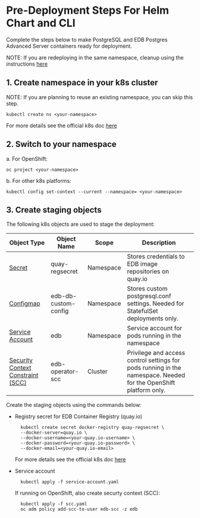 # Pre-Deployment Steps For Helm Chart and CLI
Complete the steps below to make PostgreSQL and EDB Postgres Advanced Server containers ready for deployment.


NOTE: If you are redeploying in the same namespace, cleanup using the instructions [here](../Cleanup/README.md)

## 1. Create namespace in your k8s cluster
NOTE: If you are planning to reuse an existing namespace, you can skip this step.

    kubectl create ns <your-namespace>
For more details see the official k8s doc [here](https://kubernetes.io/docs/tasks/administer-cluster/namespaces/#creating-a-new-namespace)



## 2. Switch to your namespace
a. For OpenShift:

    oc project <your-namespace>
 
b. For other k8s platforms:

    kubectl config set-context --current --namespace= <your-namespace>


## 3. Create staging objects
The following k8s objects are used to stage the deployment:

| Object Type | Object Name       | Scope        |Description             |
|-------------|-------------------|--------------|------------------------|
| [Secret](https://kubernetes.io/docs/concepts/configuration/secret/)      | quay-regsecret    | Namespace    | Stores credentials to EDB image repositories on quay.io                  |
| [Configmap](https://kubernetes.io/docs/concepts/configuration/configmap/)      | edb-db-custom-config    | Namespace    |     Stores custom postgresql.conf settings. Needed for StatefulSet deployments only.                   |
| [Service Account](https://kubernetes.io/docs/tasks/configure-pod-container/configure-service-account/)      | edb    | Namespace    |  Service account for pods running in the namespace                                             |
| [Security Context Constraint (SCC)](https://kubernetes.io/docs/tasks/configure-pod-container/security-context/)     | edb-operator-scc    | Cluster    | Privilege and access control settings for pods running in the namespace. Needed for the OpenShift platform only.|

Create the staging objects using the commands below: 


- Registry secret for EDB Container Registry (quay.io)

        kubectl create secret docker-registry quay-regsecret \
        --docker-server=quay.io \
 	    --docker-username=<your-quay.io-username> \
 	    --docker-password=<your-quay.io-password> \
 	    --docker-email=<your-quay.io-email>

    For more details see the official k8s doc [here](https://kubernetes.io/docs/tasks/configure-pod-container/pull-image-private-registry/#create-a-secret-by-providing-credentials-on-the-command-line)

- Service account

        kubectl apply -f service-account.yaml

    If running on OpenShift, also create securty context (SCC):

        kubectl apply -f scc.yaml
        oc adm policy add-scc-to-user edb-scc -z edb